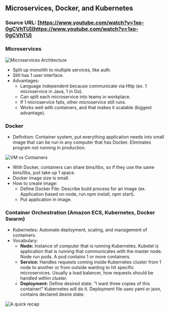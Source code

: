 ## Microservices, Docker, and Kubernetes

### Source URL: [https://www.youtube.com/watch?v=1xo-0gCVhTU](https://www.youtube.com/watch?v=1xo-0gCVhTU)

### Microservices

![Microservices Architecture](https://i.ibb.co/qR6nTrT/t1.png)

- Split up monolith to multiple services, like auth.
- Still has 1 user interface.
- Advantages:
	- Language independent because communicate via Http (ex. 1 microservice in Java, 1 in Go).
	- Can split each microservice into teams in workplace.
	- If 1 microservice fails, other microservice still runs.
	- Works well with containers, and that makes it scalable (biggest advantage).

### Docker
- Definition: Container system, put everything application needs into small image that can be run in any computer that has Docker. Eliminates program not running in production.

![VM vs Containers](https://i.ibb.co/ctHYSCG/Screen-Shot-2020-08-18-at-9-31-43.png)

- With Docker, containers can share bins/libs, so if they use the same bins/libs, just take up 1 space.
- Docker image size is small.
- How to create image:
	- Define Docker File: Describe build process for an image (ex. Application based on node, run npm install, npm start).
	- Put application in image.

### Container Orchestration (Amazon ECS, Kubernetes, Docker Swarm)
- Kubernetes: Automate deployment, scaling, and management of containers.
- Vocabulary:
	- **Node:** Instance of computer that is running Kubernetes. Kubelet is application that is running that communicates with the master node. Node run pods. A pod contains 1 or more containers.
	- **Service:** Handles requests coming inside Kubernetes cluster from 1 node to another or from outside wanting to hit specific microservices. Usually a load balancer, how requests should be handled within cluster.
	- **Deployment:** Define desired state. “I want three copies of this container!” Kubernetes will do it. Deployment file uses yaml or json, contains declared desire state.

![A quick recap](https://i.ibb.co/LvYmSdC/Screen-Shot-2020-08-18-at-9-31-55.png)
<!--stackedit_data:
eyJoaXN0b3J5IjpbMzE1NjY2NzU0LDE3MjUyMjg5MDddfQ==
-->